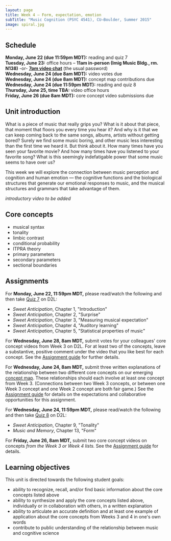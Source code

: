 ```yaml
---
layout: page
title: Week 4 – Form, expectation, emotion
subTitle: "Music Cognition (PSYC 4541), CU–Boulder, Summer 2015"
image: spiral.jpg
---
```


## Schedule

**Monday, June 22 (due 11:59pm MDT):** reading and quiz 7  
**Tuesday, June 23:** office hours – **11am in-person (Imig Music Bldg., rm. N138)** -or- **[7pm video chat](https://cuboulder.zoom.us/j/850567644)** (the usual password)  
**Wednesday, June 24 (due 8am MDT):** video votes due  
**Wednesday, June 24 (due 8am MDT):** concept map contributions due  
**Wednesday, June 24 (due 11:59pm MDT):** reading and quiz 8  
**Thursday, June 25, time TBA:** video office hours  
**Friday, June 26 (due 8am MDT):** core concept video submissions due


## Unit introduction

What is a piece of music that really grips you? What is it about that piece, that moment that floors you every time you hear it? And why is it that we can keep coming back to the same songs, albums, artists without getting bored? Surely we find some music boring, and other music less interesting than the first time we heard it. But think about it. How many times have you seen your favorite movie? And how many times have you listened to your favorite song? What is this seemingly indefatigable power that some music seems to have over us?

This week we will explore the connection between music perception and cognition and human emotion — the cognitive functions and the biological structures that generate our emotional responses to music, and the musical structures and grammars that take advantage of them.

*introductory video to be added*


## Core concepts

- musical syntax  
- tonality  
- limbic contrast  
- conditional probability  
- ITPRA theory  
- primary parameters  
- secondary parameters  
- sectional boundaries

## Assignments

For **Monday, June 22, 11:59pm MDT,** please read/watch the following and then take [Quiz 7](/quiz7/) on D2L:

- *Sweet Anticipation*, Chapter 1, "Introduction"  
- *Sweet Anticipation*, Chapter 2, "Surprise"  
- *Sweet Anticipation*, Chapter 3, "Measuring musical expectation"  
- *Sweet Anticipation*, Chapter 4, "Auditory learning"  
- *Sweet Anticipation*, Chapter 5, "Statistical properties of music"  

For **Wednesday, June 28, 8am MDT,** submit votes for your colleagues' core concept videos from Week 3 on D2L. For at least two of the concepts, leave a substantive, positive comment under the video that you like best for each concept. See the [Assignment guide](/assessments/) for further details.

For **Wednesday, June 24, 8am MDT,** submit three written explanations of the relationship between two different core concepts on our emerging [concept map](https://prezi.com/ntsoqg1f9m7i/music-cognition/). These relationships should each involve at least one concept from Week 3. (Connections between two Week 3 concepts, or between one Week 3 concept and one Week 2 concept are both fair game.) See the [Assignment guide](/assessments/) for details on the expectations and collaborative opportunities for this assignment.

For **Wednesday, June 24, 11:59pm MDT,** please read/watch the following and then take [Quiz 8](/quiz8/) on D2L:

- *Sweet Anticipation*, Chapter 9, "Tonality"  
- *Music and Memory*, Chapter 13, "Form"  

For **Friday, June 26, 8am MDT,** submit two core concept videos on concepts *from the Week 3 or Week 4 lists.* See the [Assignment guide](/assessments/) for details.

## Learning objectives

This unit is directed towards the following student goals:

- ability to recognize, recall, and/or find basic information about the core concepts listed above  
- ability to synthesize and apply the core concepts listed above, individually or in collaboration with others, in a written explanation  
- ability to articulate an accurate definition and at least one example of application about the core concepts from Weeks 3 and 4 in one's own words  
- contribute to public understanding of the relationship between music and cognitive science  